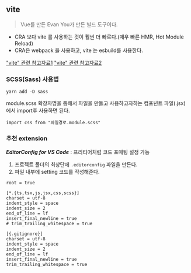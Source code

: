 ## **vite**

> Vue를 만든 Evan You가 만든 빌드 도구이다.

- CRA 보다 vite 를 사용하는 것이 훨씬 더 빠르다.(매우 빠른 HMR, Hot Module Reload)
- CRA은 webpack 을 사용하고, vite 는 esbuild를 사용한다.

["vite" 관련 참고자료1](https://www.gpmd.co.uk/blog/what-is-vite-and-why-do-you-need-it)
["vite" 관련 참고자료2](https://yozm.wishket.com/magazine/detail/1620/)

### **SCSS(Sass) 사용법**

`yarn add -D sass`

module.scss 확장자명을 통해서 파일을 만들고 사용하고자하는 컴포넌트 파일(.jsx)에서 import후 사용하면 된다.

`import css from "파일경로.module.scss"`

### **추천 extension**

<i>**EditorConfig for VS Code**</i> : 프리티어처럼 코드 포매팅 설정 가능

1. 프로젝트 폴더의 최상단에 `.editorconfig` 파일을 만든다.
2. 파일 내부에 setting 코드를 작성해준다.

```
root = true

[*.{ts,tsx,js,jsx,css,scss}]
charset = utf-8
indent_style = space
indent_size = 2
end_of_line = lf
insert_final_newline = true
# trim_trailing_whitespace = true

[{.gitignore}]
charset = utf-8
indent_style = space
indent_size = 2
end_of_line = lf
insert_final_newline = true
trim_trailing_whitespace = true
```
